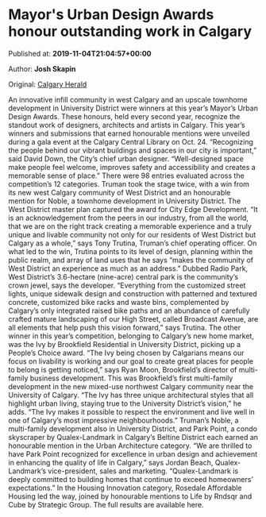 
# Mayor's Urban Design Awards honour outstanding work in Calgary

Published at: **2019-11-04T21:04:57+00:00**

Author: **Josh Skapin**

Original: [Calgary Herald](https://calgaryherald.com/life/homes/new-homes/mayors-urban-design-awards-honour-outstanding-work-in-calgary)

An innovative infill community in west Calgary and an upscale townhome development in University District were winners at this year’s Mayor’s Urban Design Awards.
These honours, held every second year, recognize the standout work of designers, architects and artists in Calgary. This year’s winners and submissions that earned honourable mentions were unveiled during a gala event at the Calgary Central Library on Oct. 24.
“Recognizing the people behind our vibrant buildings and spaces in our city is important,” said David Down, the City’s chief urban designer. “Well-designed space make people feel welcome, improves safety and accessibility and creates a memorable sense of place.”
There were 98 entries evaluated across the competition’s 12 categories.
Truman took the stage twice, with a win from its new west Calgary community of West District and an honourable mention for Noble, a townhome development in University District.
The West District master plan captured the award for City Edge Development.
“It is an acknowledgement from the peers in our industry, from all the world, that we are on the right track creating a memorable experience and a truly unique and livable community not only for our residents of West District but Calgary as a whole,” says Tony Trutina, Truman’s chief operating officer.
On what led to the win, Trutina points to its level of design, planning within the public realm, and array of land uses that he says “makes the community of West District an experience as much as an address.”
Dubbed Radio Park, West District’s 3.6-hectare (nine-acre) central park is the community’s crown jewel, says the developer.
“Everything from the customized street lights, unique sidewalk design and construction with patterned and textured concrete, customized bike racks and waste bins, complemented by Calgary’s only integrated raised bike paths and an abundance of carefully crafted mature landscaping of our High Street, called Broadcast Avenue, are all elements that help push this vision forward,” says Trutina.
The other winner in this year’s competition, belonging to Calgary’s new home market, was the Ivy by Brookfield Residential in University District, picking up a People’s Choice award.
“The Ivy being chosen by Calgarians means our focus on livability is working and our goal to create great places for people to belong is getting noticed,” says Ryan Moon, Brookfield’s director of multi-family business development.
This was Brookfield’s first multi-family development in the new mixed-use northwest Calgary community near the University of Calgary.
“The Ivy has three unique architectural styles that all highlight urban living, staying true to the University District’s vision,” he adds. “The Ivy makes it possible to respect the environment and live well in one of Calgary’s most impressive neighbourhoods.”
Truman’s Noble, a multi-family development also in University District, and Park Point, a condo skyscraper by Qualex-Landmark in Calgary’s Beltine District each earned an honourable mention in the Urban Architecture category.
“We are thrilled to have Park Point recognized for excellence in urban design and achievement in enhancing the quality of life in Calgary,” says Jordan Beach, Qualex-Landmark’s vice-president, sales and marketing. “Qualex-Landmark is deeply committed to building homes that continue to exceed homeowners’ expectations.”
In the Housing Innovation category, Rosedale Affordable Housing led the way, joined by honourable mentions to Life by Rndsqr and Cube by Strategic Group.
The full results are available here.

